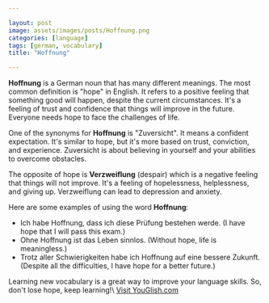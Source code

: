 ```yaml
---

layout: post
image: assets/images/posts/Hoffnung.png
categories: [language]
tags: [german, vocabulary]
title: "Hoffnung"

---
```


**Hoffnung** is a German noun that has many different meanings. The most common definition is "hope" in English. It refers to a positive feeling that something good will happen, despite the current circumstances. It's a feeling of trust and confidence that things will improve in the future. Everyone needs hope to face the challenges of life.

One of the synonyms for **Hoffnung** is "Zuversicht". It means a confident expectation. It's similar to hope, but it's more based on trust, conviction, and experience. Zuversicht is about believing in yourself and your abilities to overcome obstacles.

The opposite of hope is **Verzweiflung** (despair) which is a negative feeling that things will not improve. It's a feeling of hopelessness, helplessness, and giving up. Verzweiflung can lead to depression and anxiety.

Here are some examples of using the word **Hoffnung**: 

- Ich habe Hoffnung, dass ich diese Prüfung bestehen werde. (I have hope that I will pass this exam.)
- Ohne Hoffnung ist das Leben sinnlos. (Without hope, life is meaningless.)
- Trotz aller Schwierigkeiten habe ich Hoffnung auf eine bessere Zukunft. (Despite all the difficulties, I have hope for a better future.)

Learning new vocabulary is a great way to improve your language skills. So, don't lose hope, keep learning!\ <a id="yg-widget-0" class="youglish-widget" data-query="Hoffnung" data-lang="german" data-components="8412" data-auto-start="0" data-bkg-color="theme_light" data-title="How%20to%20pronounce%20Hoffnung%20in%20German"  rel="nofollow" href="https://youglish.com">Visit YouGlish.com</a><script async src="https://youglish.com/public/emb/widget.js" charset="utf-8"></script>